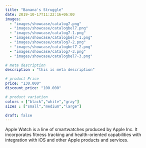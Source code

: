 ```yaml
---
title: "Banana's Struggle"
date: 2019-10-17T11:22:16+06:00
images: 
  - "images/showcase/catalog7.png"
  - "images/showcase/catalogbel7.png"
  - "images/showcase/catalog7-1.png"
  - "images/showcase/catalogbel7-1.png"
  - "images/showcase/catalog7-2.png"
  - "images/showcase/catalogbel7-2.png"
  - "images/showcase/catalog7-3.png"
  - "images/showcase/catalogbel7-3.png"

# meta description
description : "this is meta description"

# product Price
price: "130.000"
discount_price: "100.000"

# product variation
colors : ["black","white","gray"]
sizes : ["small","medium","large"]

draft: false
---
```


Apple Watch is a line of smartwatches produced by Apple Inc. It incorporates fitness tracking and health-oriented capabilities with integration with iOS and other Apple products and services.
